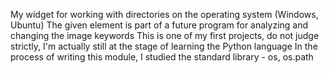 My widget for working with directories on the operating system (Windows, Ubuntu) The given element is part of a future program for analyzing and changing the image keywords
This is one of my first projects, do not judge strictly, I'm actually still at the stage of learning the Python language
In the process of writing this module, I studied the standard library - os, os.path
